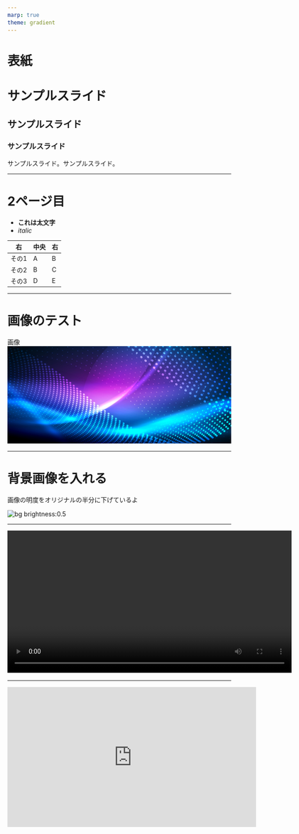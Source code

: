 ```yaml
---
marp: true
theme: gradient
---
```

<!--paginate: true-->
<!--footer: フッターの文字列ですよ-->

# 表紙
# サンプルスライド
## サンプルスライド
### サンプルスライド
サンプルスライド。サンプルスライド。

---
# 2ページ目

* **これは太文字**
* *italic*

|右   |中央|右 |
|-----|----|---|
|その1 |A   |B  |
|その2 |B   |C  |
|その3 |D   |E  |

---

# 画像のテスト
画像
![width:500px](/img/iStock-927930250.jpg)

---

<!--_color: white-->

# 背景画像を入れる
画像の明度をオリジナルの半分に下げているよ

![bg brightness:0.5](img/iStock-1419410282.jpg)

---

<video src="img/test_mov.mp4" width="640" height="320" controls></video>

---

<iframe width="560" height="315" src="https://www.youtube.com/embed/aXQ2xeLKgYY?si=9OJd4oYo-Y9HA_cH" title="YouTube video player" frameborder="0" allow="accelerometer; autoplay; clipboard-write; encrypted-media; gyroscope; picture-in-picture; web-share" allowfullscreen></iframe>